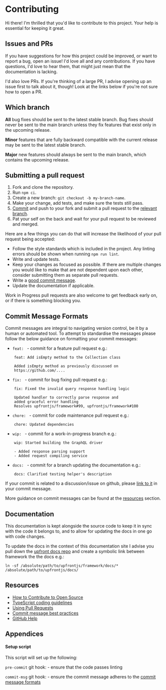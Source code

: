# Contributing

Hi there! I'm thrilled that you'd like to contribute to this project. Your help is essential for keeping it great.

## Issues and PRs

If you have suggestions for how this project could be improved, or want to report a bug, open an issue! I'd love all and any contributions. If you have questions, I'd love to hear them, that might just mean that the documentation is lacking.

I'd also love PRs. If you're thinking of a large PR, I advise opening up an issue first to talk about it, though! Look at the links below if you're not sure how to open a PR.

## Which branch

**All** bug fixes should be sent to the latest stable branch. Bug fixes should never be sent to the main branch unless they fix features that exist only in the upcoming release.

**Minor** features that are fully backward compatible with the current release may be sent to the latest stable branch.

**Major** new features should always be sent to the main branch, which contains the upcoming release.

## Submitting a pull request

1. Fork and clone the repository.
2. Run `npm ci`.
5. Create a new branch: `git checkout -b my-branch-name`.
6. Make your change, add tests, and make sure the tests still pass.
7. [Commit](#commit-message-formats) and push to your fork and submit a pull request to the [relevant branch](#which-branch).
8. Pat your self on the back and wait for your pull request to be reviewed and merged.

Here are a few things you can do that will increase the likelihood of your pull request being accepted:

- Follow the style standards which is included in the project. Any linting errors should be shown when running `npm run lint`.
- Write and update tests.
- Keep your changes as focused as possible. If there are multiple changes you would like to make that are not dependent upon each other, consider submitting them as separate pull requests.
- Write a [good commit message](http://tbaggery.com/2008/04/19/a-note-about-git-commit-messages.html).
- Update the documentation if applicable.

Work in Progress pull requests are also welcome to get feedback early on, or if there is something blocking you.

## Commit Message Formats

Commit messages are integral to navigating version control, be it by a human or automated tool. To attempt to standardise the messages please follow the below guidance on formatting your commit messages:
 - `feat: ` - commit for a feature pull request e.g.:
```git
    feat: Add isEmpty method to the Collection class
    
    Added isEmpty method as previously discussed on
    https://github.com/....
```
 - `fix: ` - commit for bug fixing pull request e.g.:
```git
    fix: Fixed the invalid query response handling logic
    
    Updated handler to correctly parse response and
    added graceful error handling
    Resolves upfrontjs/framework#99, upfrontjs/framework#100
```
- `chore: ` - commit for code maintenance pull request e.g.:
```git
    chore: Updated dependencies
```
 - `wip: ` - commit for a work-in-progress branch e.g.:
```git
    wip: Started building the GraphQL driver
    
    - Added response parsing support
    - Added request compiling service
```
 - `docs: ` - commit for a branch updating the documentation e.g.:
```git
    docs: Clarified testing helper's description
```

If your commit is related to a discussion/issue on github, please [link to it](https://docs.github.com/en/github/managing-your-work-on-github/linking-a-pull-request-to-an-issue#linking-a-pull-request-to-an-issue-using-a-keyword) in your commit message.


More guidance on commit messages can be found at the [resources](#resources) section.

## Documentation

This documentation is kept alongside the source code to keep it in sync with the code it belongs to, and to allow for updating the docs in one go with code changes.

To update the docs in the context of this documentation site I advise you pull down the [upfront docs repo](https://github.com/upfrontjs/docs) and create a symbolic link between framework the the docs e.g.:
```shell
ln -sf /absolute/path/to/upfrontjs/framework/docs/* /absolute/path/to/upfrontjs/docs/
```

## Resources

- [How to Contribute to Open Source](https://opensource.guide/how-to-contribute/)
- [TypeScript coding guidelines](https://github.com/microsoft/TypeScript/wiki/Coding-guidelines)
- [Using Pull Requests](https://help.github.com/articles/about-pull-requests/)
- [Commit message best practices](https://gist.github.com/robertpainsi/b632364184e70900af4ab688decf6f53)
- [GitHub Help](https://help.github.com)


## Appendices

#### Setup script

 This script will set up the following:

 `pre-commit` git hook:
    - ensure that the code passes linting

 `commit-msg` git hook:
    - ensure the commit message adheres to the [commit message formats](#commit-message-formats)
